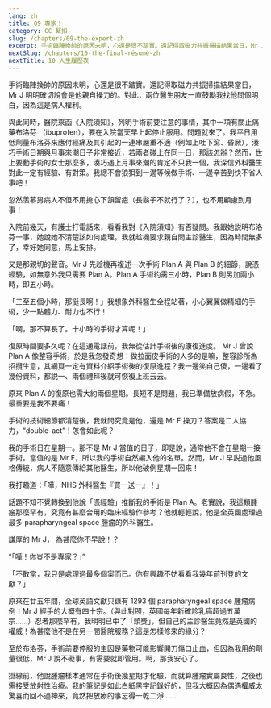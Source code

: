 ```yaml
---
lang: zh
title: 09 專家！
category: CC 緊扣
slug: /chapters/09-the-expert-zh
excerpt: 手術臨陣換帥的原因未明，心還是很不踏實。還記得取磁力共振掃描結果當日，Mr J 明明確切說會是他親自操刀的。
nextSlug: /chapters/10-the-final-résumé-zh
nextTitle: 10 人生履歷表
---
```


<p class="cn">手術臨陣換帥的原因未明，心還是很不踏實。還記得取磁力共振掃描結果當日，Mr J 明明確切說會是他親自操刀的。對此，兩位醫生朋友一直鼓勵我找他問個明白，因為這是病人權利。
 
<p class="cn">與此同時，醫院來函《入院須知》，列明手術前要注意的事情，其中一項有關止痛藥布洛芬 （ibuprofen），要在入院當天早上起停止服用。問題就來了。我平日用低劑量布洛芬來應付經痛及其引起的一連串嚴重不適（例如上吐下瀉、昏厥），湊巧手術日期與月事來潮日子非常接近，若兩者碰上在同一日，那該怎辦？然而，世上要動手術的女士那麼多，湊巧遇上月事來潮的肯定不只我一個，我深信外科醫生對此一定有經驗、有對策。我總不會狼狽到一邊等候做手術、一邊辛苦到快不省人事吧！
 
<p class="cn">忽然羡慕男病人不但不用擔心下頷留疤（長鬍子不就行了？），也不用顧慮到月事！
 
<p class="cn">入院前幾天，有護士打電話來，看看我對《入院須知》有否疑問。我跟她説明布洛芬一事，她說她不清楚該如何處理。我就趁機要求親自問主診醫生，因為時間無多了，幸好她同意，馬上安排。
 
<p class="cn">又是那親切的聲音。Mr J 先趁機再複述一次手術 Plan A 與 Plan B 的細節，說憑經驗，如無意外我只需要 Plan A。Plan A 手術約需三小時，Plan B 則另加兩小時，即五小時。
 
<p class="cn">「三至五個小時，那挺長啊！」我想象外科醫生全程站著，小心翼翼做精細的手術，少一點體力、耐力也不行！
 
<p class="cn">「啊，那不算長了。十小時的手術才算呢！」
 
<p class="cn">復原時間要多久呢？在這通電話前，我無從估計手術後的康復進度。 Mr J 曾說 Plan A 像整容手術，於是我忽發奇想：做拉面皮手術的人多的是嘛，整容診所為招攬生意，其網頁一定有資料介紹手術後的復原進程？我一邊笑自己傻，一邊看了幾份資料，都説一、兩個禮拜後就可恢復上班云云。
 
<p class="cn">原來 Plan A 的復原也需大約兩個星期。長短不是問題，我已準備放病假，不急。最重要是我不要痛！
 
<p class="cn">手術的技術細節都清楚後，我就問究竟是他，還是 Mr F 操刀？答案是二人協力，“double-act”！怎會如此呢？
 
<p class="cn">我的手術日在星期一。那不是 Mr J 當值的日子，即是說，通常他不會在星期一接手術。當值的是 Mr F，所以我的手術自然編入他的名單。然而，Mr J 早説過他風格傳統，病人不隨意傳給其他醫生，所以他破例星期一回來！
 
<p class="cn">我打趣道：「嘩，NHS 外科醫生『買一送一』！」
 
<p class="cn">話題不知不覺轉換到他說「憑經驗」推斷我的手術是 Plan A。老實說，我這類腫瘤那麼罕有，究竟有甚麼合用的臨床經驗作參考？他就輕輕說，他是全英國處理過最多 parapharyngeal space 腫瘤的外科醫生。
 
<p class="cn">謙厚的 Mr J， 為甚麼你不早說！？
 
<q class="cn">「嘩！你豈不是專家？」

<p class="cn">「不敢當，我只是處理過最多個案而已。你有興趣不妨看看我幾年前刊登的文獻？」

<p class="cn">原來在廿五年間，全球英語文獻只錄有 1293 個 parapharyngeal space 腫瘤病例！Mr J 經手的大概有四十宗。（與此對照，英國每年新確診乳癌超過五萬宗......）忍者那麼罕有，我明明已中了「頭獎」，但自己的主診醫生竟然是英國的權威！為甚麼他不是在另一間醫院服務？這是怎樣修來的緣分？
 
<p class="cn">至於布洛芬，手術前要停服的主因是藥物可能影響開刀傷口止血，但因為我用的劑量很低，Mr J 說不礙事，有需要就即管用。啊，那我安心了。
 
<p class="cn">掛線前，他說腫瘤樣本通常在手術後幾星期才化驗，而就算腫瘤實屬良性，之後也需接受放射性治療。我的筆記是如此白紙黑字記錄好的，但我大概因為偶遇權威太驚喜而回不過神來，竟然把放療的事忘得一乾二淨......
